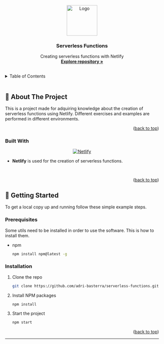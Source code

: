 <a id="readme-top"></a>

<!-- PROJECT LOGO -->
<br />
<div align="center">
  <a href="https://github.com/adri-basterra/serverless-functions">
    <img src="https://sylverstudios.dev/assets/spotify/netlify-full-logo-light.png" alt="Logo  " height="100">
  </a>

<h3 align="center"><strong>Serverless Functions</strong></h3>

  <p align="center">
    Creating serverless functions with Netlify
    <br />
    <a href="https://github.com/adri-basterra/serverless-functions"><strong>Explore repository »</strong></a>
    <br />
    <br />
  </p>
</div>

<!-- TABLE OF CONTENTS -->
<details>
  <summary>Table of Contents</summary>
  <ol>
    <li>
      <a href="#about-the-project">About The Project</a>
      <ul>
        <li><a href="#built-with">Built With</a></li>
      </ul>
    </li>
    <li>
      <a href="#getting-started">Getting Started</a>
      <ul>
        <li><a href="#prerequisites">Prerequisites</a></li>
        <li><a href="#installation">Installation</a></li>
      </ul>
    </li>
  </ol>
</details>

<br>

<!-- ABOUT THE PROJECT -->
<div id="about-the-project"></div>

## 📌 About The Project

<!-- [![Product Name Screen Shot][product-screenshot]](https://example.com) -->

This is a project made for adquiring knowledge about the creation of serverless functions using Netlify. Different exercises and examples are performed in different environments.

<p align="right">(<a href="#readme-top">back to top</a>)</p>

### Built With

<div align="center">

[![Netlify][netlify]][netlify-url]

</div>

- **Netlify** is used for the creation of serverless functions.

<br>

<p align="right">(<a href="#readme-top">back to top</a>)</p>

<!-- GETTING STARTED -->
<div id="getting-started"></div>

## 🌱 Getting Started

To get a local copy up and running follow these simple example steps.

### Prerequisites

Some utils need to be installed in order to use the software. This is how to install them.

- npm
  ```sh
  npm install npm@latest -g
  ```

### Installation

1. Clone the repo
   ```sh
   git clone https://github.com/adri-basterra/serverless-functions.git
   ```
2. Install NPM packages
   ```sh
   npm install
   ```
3. Start the project
   ```sh
   npm start
   ```

<p align="right">(<a href="#readme-top">back to top</a>)</p>

---

<!-- MARKDOWN LINKS & IMAGES -->
<!-- https://www.markdownguide.org/basic-syntax/#reference-style-links -->

[product-screenshot]: images/screenshot.png
[netlify]: https://img.shields.io/badge/Netlify-00C7B7?style=for-the-badge&logo=netlify&logoColor=white
[netlify-url]: https://www.netlify.com/products/functions/

